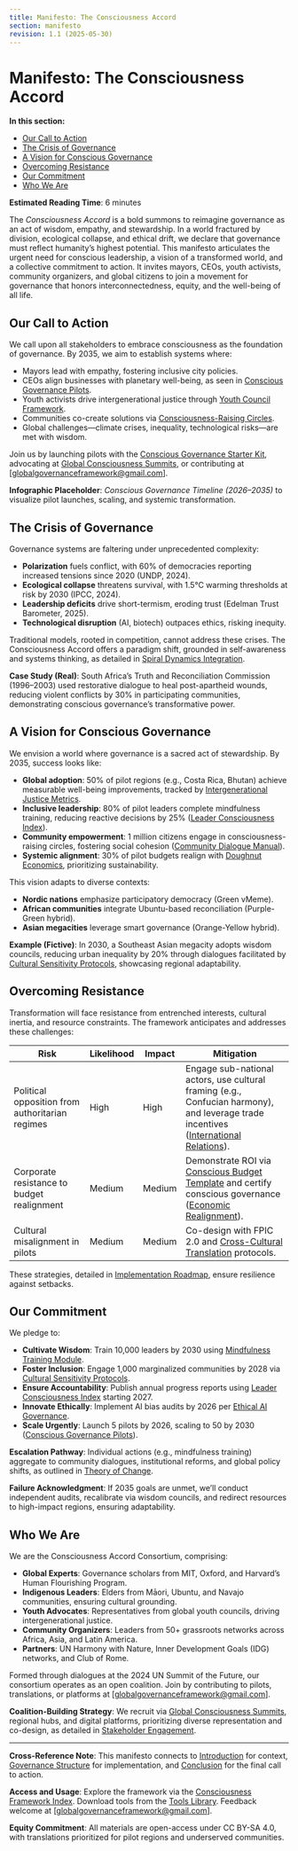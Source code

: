 ```yaml
---
title: Manifesto: The Consciousness Accord
section: manifesto
revision: 1.1 (2025-05-30)
---
```


# Manifesto: The Consciousness Accord

**In this section:**
- [Our Call to Action](#our-call-to-action)
- [The Crisis of Governance](#the-crisis-of-governance)
- [A Vision for Conscious Governance](#a-vision-for-conscious-governance)
- [Overcoming Resistance](#overcoming-resistance)
- [Our Commitment](#our-commitment)
- [Who We Are](#who-we-are)

**Estimated Reading Time**: 6 minutes

The *Consciousness Accord* is a bold summons to reimagine governance as an act of wisdom, empathy, and stewardship. In a world fractured by division, ecological collapse, and ethical drift, we declare that governance must reflect humanity’s highest potential. This manifesto articulates the urgent need for conscious leadership, a vision of a transformed world, and a collective commitment to action. It invites mayors, CEOs, youth activists, community organizers, and global citizens to join a movement for governance that honors interconnectedness, equity, and the well-being of all life.

## <a id="our-call-to-action"></a>Our Call to Action
We call upon all stakeholders to embrace consciousness as the foundation of governance. By 2035, we aim to establish systems where:
- Mayors lead with empathy, fostering inclusive city policies.
- CEOs align businesses with planetary well-being, as seen in [Conscious Governance Pilots](/frameworks/docs/consciousness#13-implementation-roadmap).
- Youth activists drive intergenerational justice through [Youth Council Framework](/frameworks/tools/consciousness/youth-council-framework-en.pdf).
- Communities co-create solutions via [Consciousness-Raising Circles](/frameworks/docs/consciousness#07-community-engagement).
- Global challenges—climate crises, inequality, technological risks—are met with wisdom.

Join us by launching pilots with the [Conscious Governance Starter Kit](/frameworks/tools/consciousness/conscious-governance-starter-kit-en.zip), advocating at [Global Consciousness Summits](/frameworks/docs/consciousness#13-implementation-roadmap), or contributing at [globalgovernanceframework@gmail.com].

**Infographic Placeholder**: *Conscious Governance Timeline (2026–2035)* to visualize pilot launches, scaling, and systemic transformation.

## <a id="the-crisis-of-governance"></a>The Crisis of Governance
Governance systems are faltering under unprecedented complexity:
- **Polarization** fuels conflict, with 60% of democracies reporting increased tensions since 2020 (UNDP, 2024).
- **Ecological collapse** threatens survival, with 1.5°C warming thresholds at risk by 2030 (IPCC, 2024).
- **Leadership deficits** drive short-termism, eroding trust (Edelman Trust Barometer, 2025).
- **Technological disruption** (AI, biotech) outpaces ethics, risking inequity.

Traditional models, rooted in competition, cannot address these crises. The Consciousness Accord offers a paradigm shift, grounded in self-awareness and systems thinking, as detailed in [Spiral Dynamics Integration](/frameworks/docs/consciousness#05-spiral-dynamics).

**Case Study (Real)**: South Africa’s Truth and Reconciliation Commission (1996–2003) used restorative dialogue to heal post-apartheid wounds, reducing violent conflicts by 30% in participating communities, demonstrating conscious governance’s transformative power.

## <a id="a-vision-for-conscious-governance"></a>A Vision for Conscious Governance
We envision a world where governance is a sacred act of stewardship. By 2035, success looks like:
- **Global adoption**: 50% of pilot regions (e.g., Costa Rica, Bhutan) achieve measurable well-being improvements, tracked by [Intergenerational Justice Metrics](/frameworks/tools/consciousness/intergenerational-justice-metrics-framework-en.pdf).
- **Inclusive leadership**: 80% of pilot leaders complete mindfulness training, reducing reactive decisions by 25% ([Leader Consciousness Index](/frameworks/tools/consciousness/leader-consciousness-index-guide-en.pdf)).
- **Community empowerment**: 1 million citizens engage in consciousness-raising circles, fostering social cohesion ([Community Dialogue Manual](/frameworks/tools/consciousness/community-dialogue-manual-en.pdf)).
- **Systemic alignment**: 30% of pilot budgets realign with [Doughnut Economics](/frameworks/docs/consciousness#06-economic-realignment), prioritizing sustainability.

This vision adapts to diverse contexts:
- **Nordic nations** emphasize participatory democracy (Green vMeme).
- **African communities** integrate Ubuntu-based reconciliation (Purple-Green hybrid).
- **Asian megacities** leverage smart governance (Orange-Yellow hybrid).

**Example (Fictive)**: In 2030, a Southeast Asian megacity adopts wisdom councils, reducing urban inequality by 20% through dialogues facilitated by [Cultural Sensitivity Protocols](/frameworks/tools/consciousness/cultural-sensitivity-protocols-en.pdf), showcasing regional adaptability.

## <a id="overcoming-resistance"></a>Overcoming Resistance
Transformation will face resistance from entrenched interests, cultural inertia, and resource constraints. The framework anticipates and addresses these challenges:

| Risk | Likelihood | Impact | Mitigation |
|------|------------|--------|------------|
| Political opposition from authoritarian regimes | High | High | Engage sub-national actors, use cultural framing (e.g., Confucian harmony), and leverage trade incentives ([International Relations](/frameworks/docs/consciousness#17-international-relations)). |
| Corporate resistance to budget realignment | Medium | Medium | Demonstrate ROI via [Conscious Budget Template](/frameworks/tools/consciousness/conscious-budget-template-en.pdf) and certify conscious governance ([Economic Realignment](/frameworks/docs/consciousness#06-economic-realignment)). |
| Cultural misalignment in pilots | Medium | Medium | Co-design with FPIC 2.0 and [Cross-Cultural Translation](/frameworks/docs/consciousness#12-cross-cultural-translation) protocols. |

These strategies, detailed in [Implementation Roadmap](/frameworks/docs/consciousness#13-implementation-roadmap), ensure resilience against setbacks.

## <a id="our-commitment"></a>Our Commitment
We pledge to:
- **Cultivate Wisdom**: Train 10,000 leaders by 2030 using [Mindfulness Training Module](/frameworks/tools/consciousness/mindfulness-training-en.pdf).
- **Foster Inclusion**: Engage 1,000 marginalized communities by 2028 via [Cultural Sensitivity Protocols](/frameworks/tools/consciousness/cultural-sensitivity-protocols-en.pdf).
- **Ensure Accountability**: Publish annual progress reports using [Leader Consciousness Index](/frameworks/tools/consciousness/leader-consciousness-index-guide-en.pdf) starting 2027.
- **Innovate Ethically**: Implement AI bias audits by 2026 per [Ethical AI Governance](/frameworks/docs/consciousness#11-ethical-ai-governance).
- **Scale Urgently**: Launch 5 pilots by 2026, scaling to 50 by 2030 ([Conscious Governance Pilots](/frameworks/docs/consciousness#13-implementation-roadmap)).

**Escalation Pathway**: Individual actions (e.g., mindfulness training) aggregate to community dialogues, institutional reforms, and global policy shifts, as outlined in [Theory of Change](/frameworks/docs/consciousness#05-theory-of-change).

**Failure Acknowledgment**: If 2035 goals are unmet, we’ll conduct independent audits, recalibrate via wisdom councils, and redirect resources to high-impact regions, ensuring adaptability.

## <a id="who-we-are"></a>Who We Are
We are the Consciousness Accord Consortium, comprising:
- **Global Experts**: Governance scholars from MIT, Oxford, and Harvard’s Human Flourishing Program.
- **Indigenous Leaders**: Elders from Māori, Ubuntu, and Navajo communities, ensuring cultural grounding.
- **Youth Advocates**: Representatives from global youth councils, driving intergenerational justice.
- **Community Organizers**: Leaders from 50+ grassroots networks across Africa, Asia, and Latin America.
- **Partners**: UN Harmony with Nature, Inner Development Goals (IDG) networks, and Club of Rome.

Formed through dialogues at the 2024 UN Summit of the Future, our consortium operates as an open coalition. Join by contributing to pilots, translations, or platforms at [globalgovernanceframework@gmail.com].

**Coalition-Building Strategy**: We recruit via [Global Consciousness Summits](/frameworks/docs/consciousness#13-implementation-roadmap), regional hubs, and digital platforms, prioritizing diverse representation and co-design, as detailed in [Stakeholder Engagement](/frameworks/docs/consciousness#07-community-engagement).

---

**Cross-Reference Note**: This manifesto connects to [Introduction](/frameworks/docs/consciousness#01-introduction) for context, [Governance Structure](/frameworks/docs/consciousness#01-governance-structure) for implementation, and [Conclusion](/frameworks/docs/consciousness#15-conclusion) for the final call to action.

**Access and Usage**: Explore the framework via the [Consciousness Framework Index](/frameworks/docs/consciousness/index). Download tools from the [Tools Library](/frameworks/tools/consciousness). Feedback welcome at [globalgovernanceframework@gmail.com].

**Equity Commitment**: All materials are open-access under CC BY-SA 4.0, with translations prioritized for pilot regions and underserved communities.